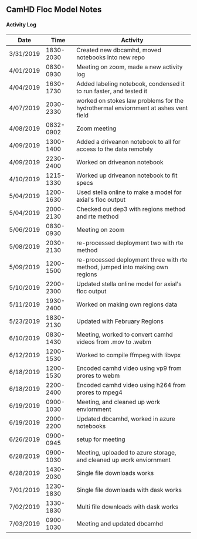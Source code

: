 ## CamHD Floc Model Notes

#### Activity Log

|Date       | Time  | Activity                         |
|-----------|------------|---                               |
| 3/31/2019 | 1830-2030  | Created new dbcamhd, moved notebooks into new repo                  |
| 4/01/2019 | 0830-0930  | Meeting on zoom, made a new activity log                 |
| 4/04/2019 | 1630-1730  | Added labeling notebook, condensed it to run faster, and tested it             |
| 4/07/2019 | 2030-2330  | worked on stokes law problems for the hydrothermal enviornment at ashes vent field      |
| 4/08/2019 | 0832-0902  | Zoom meeting            |
| 4/09/2019 | 1300-1400  | Added a driveanon notebook to all for access to the data remotely       |
| 4/09/2019 | 2230-2400  | Worked on driveanon notebook     |
| 4/10/2019 | 1215-1330  | Worked up driveanon notebook to fit specs|
| 5/04/2019 | 1200-1630  | Used stella online to make a model for axial's floc output|
| 5/04/2019 | 2000-2130  | Checked out dep3 with regions method and rte method|
| 5/06/2019 | 0830-0930  |Meeting on zoom|
| 5/08/2019 | 2030-2130  |re-processed deployment two with rte method|
| 5/09/2019 | 1200-1500  |re-processed deployment three with rte method, jumped into making own regions|
| 5/10/2019 | 2200-2300  |Updated stella online model for axial's floc output|
| 5/11/2019 | 1930-2400  |Worked on making own regions data|
| 5/23/2019 | 1830-2130  |Updated with February Regions|
| 6/10/2019 | 0830-1430  |Meeting, worked to convert camhd videos from .mov to .webm|
| 6/12/2019 | 1200-1530  |Worked to compile ffmpeg with libvpx|
| 6/18/2019 | 1200-1530  |Encoded camhd video using vp9 from prores to webm |
| 6/18/2019 | 2200-2400  |Encoded camhd video using h264 from prores to mpeg4 |
| 6/19/2019 | 0900-1030  |Meeting, and cleaned up work enviornment|
| 6/19/2019 | 2000-2200  |Updated dbcamhd, worked in azure notebooks|
| 6/26/2019 | 0900-0945  |setup for meeting|
| 6/28/2019 | 0900-1030  |Meeting, uploaded to azure storage, and cleaned up work enviornment|
| 6/28/2019 | 1430-2030  |Single file downloads works|
| 7/01/2019 | 1230-1830  |Single file downloads with dask works|
| 7/02/2019 | 1330-1830  |Multi file downloads with dask works|
| 7/03/2019 | 0900-1030  |Meeting and updated dbcamhd|


